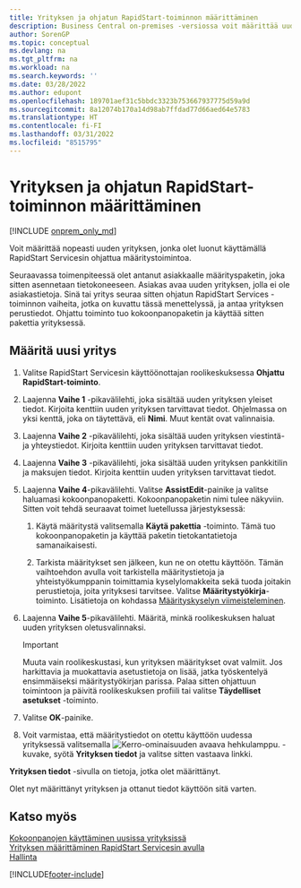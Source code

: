 ```yaml
---
title: Yrityksen ja ohjatun RapidStart-toiminnon määrittäminen
description: Business Central on-premises -versiossa voit määrittää uuden yrityksen, jonka olet luonut käyttämällä RapidStart Servicesin ohjattua määritystoimintoa.
author: SorenGP
ms.topic: conceptual
ms.devlang: na
ms.tgt_pltfrm: na
ms.workload: na
ms.search.keywords: ''
ms.date: 03/28/2022
ms.author: edupont
ms.openlocfilehash: 189701aef31c5bbdc3323b753667937775d59a9d
ms.sourcegitcommit: 8a12074b170a14d98ab7ffdad77d66aed64e5783
ms.translationtype: HT
ms.contentlocale: fi-FI
ms.lasthandoff: 03/31/2022
ms.locfileid: "8515795"
---
```

# <a name="configure-a-company-with-the-rapidstart-wizard"></a>Yrityksen ja ohjatun RapidStart-toiminnon määrittäminen

[!INCLUDE [onprem_only_md](includes/onprem_only_md.md)]

Voit määrittää nopeasti uuden yrityksen, jonka olet luonut käyttämällä RapidStart Servicesin ohjattua määritystoimintoa.

Seuraavassa toimenpiteessä olet antanut asiakkaalle määrityspaketin, joka sitten asennetaan tietokoneeseen. Asiakas avaa uuden yrityksen, jolla ei ole asiakastietoja. Sinä tai yritys seuraa sitten ohjatun RapidStart Services -toiminnon vaiheita, jotka on kuvattu tässä menettelyssä, ja antaa yrityksen perustiedot. Ohjattu toiminto tuo kokoonpanopaketin ja käyttää sitten pakettia yrityksessä.  

## <a name="to-configure-a-new-company"></a>Määritä uusi yritys  
1. Valitse RapidStart Servicesin käyttöönottajan roolikeskuksessa **Ohjattu RapidStart-toiminto**.  
2. Laajenna **Vaihe 1** -pikavälilehti, joka sisältää uuden yrityksen yleiset tiedot. Kirjoita kenttiin uuden yrityksen tarvittavat tiedot. Ohjelmassa on yksi kenttä, joka on täytettävä, eli **Nimi**. Muut kentät ovat valinnaisia.  
3. Laajenna **Vaihe 2** -pikavälilehti, joka sisältää uuden yrityksen viestintä- ja yhteystiedot. Kirjoita kenttiin uuden yrityksen tarvittavat tiedot.
4. Laajenna **Vaihe 3** -pikavälilehti, joka sisältää uuden yrityksen pankkitilin ja maksujen tiedot. Kirjoita kenttiin uuden yrityksen tarvittavat tiedot.  
5. Laajenna **Vaihe 4**-pikavälilehti. Valitse **AssistEdit**-painike ja valitse haluamasi kokoonpanopaketti. Kokoonpanopaketin nimi tulee näkyviin. Sitten voit tehdä seuraavat toimet luetellussa järjestyksessä:  

    1. Käytä määritystä valitsemalla **Käytä pakettia** -toiminto. Tämä tuo kokoonpanopaketin ja käyttää paketin tietokantatietoja samanaikaisesti.  

    2. Tarkista määritykset sen jälkeen, kun ne on otettu käyttöön. Tämän vaihtoehdon avulla voit tarkistella määritystietoja ja yhteistyökumppanin toimittamia kyselylomakkeita sekä tuoda joitakin perustietoja, joita yrityksesi tarvitsee. Valitse **Määritystyökirja**-toiminto. Lisätietoja on kohdassa [Määrityskyselyn viimeisteleminen](admin-gather-customer-setup-values.md#to-complete-the-configuration-questionnaire).  

6. Laajenna **Vaihe 5**-pikavälilehti. Määritä, minkä roolikeskuksen haluat uuden yrityksen oletusvalinnaksi.  

    > [!IMPORTANT]  
    >  Muuta vain roolikeskustasi, kun yrityksen määritykset ovat valmiit. Jos harkittavia ja muokattavia asetustietoja on lisää, jatka työskentelyä ensimmäiseksi määritystyökirjan parissa. Palaa sitten ohjattuun toimintoon ja päivitä roolikeskuksen profiili tai valitse **Täydelliset asetukset** -toiminto.

7. Valitse **OK**-painike.  
8. Voit varmistaa, että määritystiedot on otettu käyttöön uudessa yrityksessä valitsemalla ![Kerro-ominaisuuden avaava hehkulamppu.](media/ui-search/search_small.png "Kerro, mitä haluat tehdä") -kuvake, syötä **Yrityksen tiedot** ja valitse sitten vastaava linkki.

**Yrityksen tiedot** -sivulla on tietoja, jotka olet määrittänyt.   

Olet nyt määrittänyt yrityksen ja ottanut tiedot käyttöön sitä varten.  

## <a name="see-also"></a>Katso myös  
[Kokoonpanojen käyttäminen uusissa yrityksissä](admin-apply-configuration-to-new-companies.md)  
[Yrityksen määrittäminen RapidStart Servicesin avulla](admin-set-up-a-company-with-rapidstart.md)  
[Hallinta](admin-setup-and-administration.md)


[!INCLUDE[footer-include](includes/footer-banner.md)]